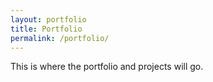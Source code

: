 ```yaml
---
layout: portfolio
title: Portfolio
permalink: /portfolio/
---
```


This is where the portfolio and projects will go.